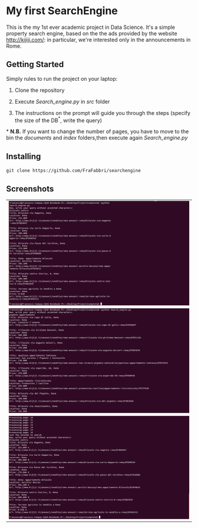 
# My first SearchEngine
This is the my 1st ever academic project in Data Science. It's a simple property search engine, based on the the ads provided by the website http://kijiji.com/: in particular, we're interested only in the announcements in Rome.

## Getting Started
Simply rules to run the project on your laptop:
1. Clone the repository

2. Execute *Search_engine.py* in *src* folder

3. The instructions on the prompt will guide you through the steps (specify the size of the DB$^*$, write the query)


$*$ **N.B.** If you want to change the number of pages, you have to move to the bin the *documents* and *index* folders,then execute again *Search_engine.py* 

## Installing

```
git clone https://github.com/FraFabbri/searchengine
```

## Screenshots

<table style="width:100%">
 <tr>
   <td><img src='Screenshot_1.png'></td>
 </tr>
 <tr>
   <td><img src='Screenshot_2.png'></td>
 </tr>
 <tr>
   <td><img src='Screenshot_3.png'></td>
 </tr>
</table>

